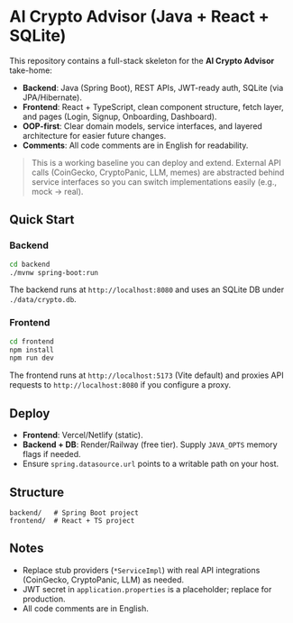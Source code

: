 # AI Crypto Advisor (Java + React + SQLite)

This repository contains a full-stack skeleton for the **AI Crypto Advisor** take-home:
- **Backend**: Java (Spring Boot), REST APIs, JWT-ready auth, SQLite (via JPA/Hibernate).
- **Frontend**: React + TypeScript, clean component structure, fetch layer, and pages (Login, Signup, Onboarding, Dashboard).
- **OOP-first**: Clear domain models, service interfaces, and layered architecture for easier future changes.
- **Comments**: All code comments are in English for readability.

> This is a working baseline you can deploy and extend. External API calls (CoinGecko, CryptoPanic, LLM, memes) are abstracted behind service interfaces so you can switch implementations easily (e.g., mock → real).

## Quick Start

### Backend
```bash
cd backend
./mvnw spring-boot:run
```
The backend runs at `http://localhost:8080` and uses an SQLite DB under `./data/crypto.db`.

### Frontend
```bash
cd frontend
npm install
npm run dev
```
The frontend runs at `http://localhost:5173` (Vite default) and proxies API requests to `http://localhost:8080` if you configure a proxy.

## Deploy
- **Frontend**: Vercel/Netlify (static).
- **Backend + DB**: Render/Railway (free tier). Supply `JAVA_OPTS` memory flags if needed.
- Ensure `spring.datasource.url` points to a writable path on your host.

## Structure
```
backend/   # Spring Boot project
frontend/  # React + TS project
```

## Notes
- Replace stub providers (`*ServiceImpl`) with real API integrations (CoinGecko, CryptoPanic, LLM) as needed.
- JWT secret in `application.properties` is a placeholder; replace for production.
- All code comments are in English.
